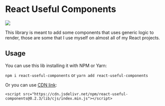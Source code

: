 # React Useful Components

[![](https://data.jsdelivr.com/v1/package/npm/react-useful-components/badge)](https://www.jsdelivr.com/package/npm/react-useful-components)

This library is meant to add some components that uses generic logic to render,
those are some that I use myself on almost all of my React projects.

## Usage

You can use this lib installing it with NPM or Yarn:

`npm i react-useful-components` or `yarn add react-useful-components`

Or you can use [CDN link](https://cdn.jsdelivr.net/npm/react-useful-components@0.2.3/lib/cjs/index.min.js):

`<script src="https://cdn.jsdelivr.net/npm/react-useful-components@0.2.3/lib/cjs/index.min.js"></script>`
